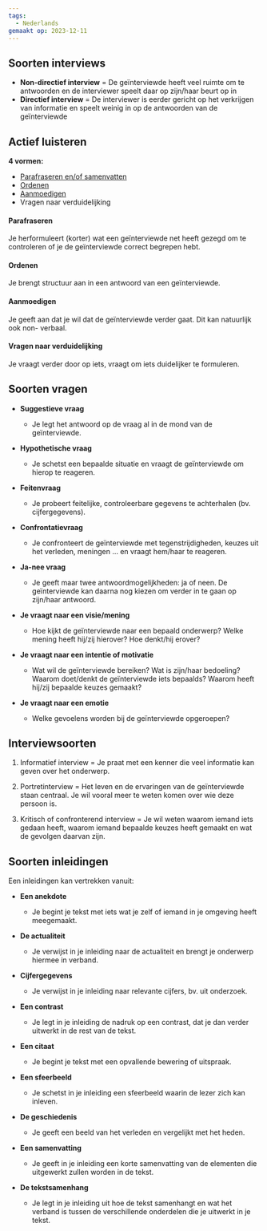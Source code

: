 ```yaml
---
tags:
  - Nederlands
gemaakt op: 2023-12-11
---
```


## Soorten interviews

- **Non-directief interview**
	= De geïnterviewde heeft veel ruimte om te antwoorden en de interviewer speelt daar op zijn/haar beurt op in
- **Directief interview**
	= De interviewer is eerder gericht op het verkrijgen van informatie en speelt weinig in op de antwoorden van de geïnterviewde


## Actief luisteren

**4 vormen:**
- [Parafraseren en/of samenvatten](#Parafraseren)
- [Ordenen](#Ordenen)
- [Aanmoedigen](#Aanmoedigen)
- Vragen naar verduidelijking

#### Parafraseren
Je herformuleert (korter) wat een geïnterviewde net heeft gezegd om
te controleren of je de geïnterviewde correct begrepen hebt.
#### Ordenen
Je brengt structuur aan in een antwoord van een geïnterviewde.
#### Aanmoedigen
Je geeft aan dat je wil dat de geïnterviewde verder gaat. Dit kan natuurlijk ook non-
verbaal.
#### Vragen naar verduidelijking
Je vraagt verder door op iets, vraagt om iets duidelijker te formuleren.


## Soorten vragen

- **Suggestieve vraag**
  - Je legt het antwoord op de vraag al in de mond van de geïnterviewde.

- **Hypothetische vraag**
  - Je schetst een bepaalde situatie en vraagt de geïnterviewde om hierop te reageren.

- **Feitenvraag**
  - Je probeert feitelijke, controleerbare gegevens te achterhalen (bv. cijfergegevens).

- **Confrontatievraag**
  - Je confronteert de geïnterviewde met tegenstrijdigheden, keuzes uit het verleden, meningen … en vraagt hem/haar te reageren.

- **Ja-nee vraag**
  - Je geeft maar twee antwoordmogelijkheden: ja of neen. De geïnterviewde kan daarna nog kiezen om verder in te gaan op zijn/haar antwoord.

- **Je vraagt naar een visie/mening**
  - Hoe kijkt de geïnterviewde naar een bepaald onderwerp? Welke mening heeft hij/zij hierover? Hoe denkt/hij erover?

- **Je vraagt naar een intentie of motivatie**
  - Wat wil de geïnterviewde bereiken? Wat is zijn/haar bedoeling? Waarom doet/denkt de geïnterviewde iets bepaalds? Waarom heeft hij/zij bepaalde keuzes gemaakt?

- **Je vraagt naar een emotie**
  - Welke gevoelens worden bij de geïnterviewde opgeroepen?


## Interviewsoorten

1. Informatief interview
= Je praat met een kenner die veel informatie kan geven over het onderwerp.

2. Portretinterview
= Het leven en de ervaringen van de geïnterviewde staan centraal. Je wil vooral meer te weten komen over wie deze persoon is.

3. Kritisch of confronterend interview
= Je wil weten waarom iemand iets gedaan heeft, waarom iemand bepaalde keuzes heeft gemaakt en wat de gevolgen daarvan zijn.


## Soorten inleidingen

Een inleidingen kan vertrekken vanuit:

- **Een anekdote**
  - Je begint je tekst met iets wat je zelf of iemand in je omgeving heeft meegemaakt.

- **De actualiteit**
  - Je verwijst in je inleiding naar de actualiteit en brengt je onderwerp hiermee in verband.

- **Cijfergegevens**
  - Je verwijst in je inleiding naar relevante cijfers, bv. uit onderzoek.

- **Een contrast**
  - Je legt in je inleiding de nadruk op een contrast, dat je dan verder uitwerkt in de rest van de tekst.

- **Een citaat**
  - Je begint je tekst met een opvallende bewering of uitspraak.

- **Een sfeerbeeld**
  - Je schetst in je inleiding een sfeerbeeld waarin de lezer zich kan inleven.

- **De geschiedenis**
  - Je geeft een beeld van het verleden en vergelijkt met het heden.

- **Een samenvatting**
  - Je geeft in je inleiding een korte samenvatting van de elementen die uitgewerkt zullen worden in de tekst.

- **De tekstsamenhang**
  - Je legt in je inleiding uit hoe de tekst samenhangt en wat het verband is tussen de verschillende onderdelen die je uitwerkt in je tekst.